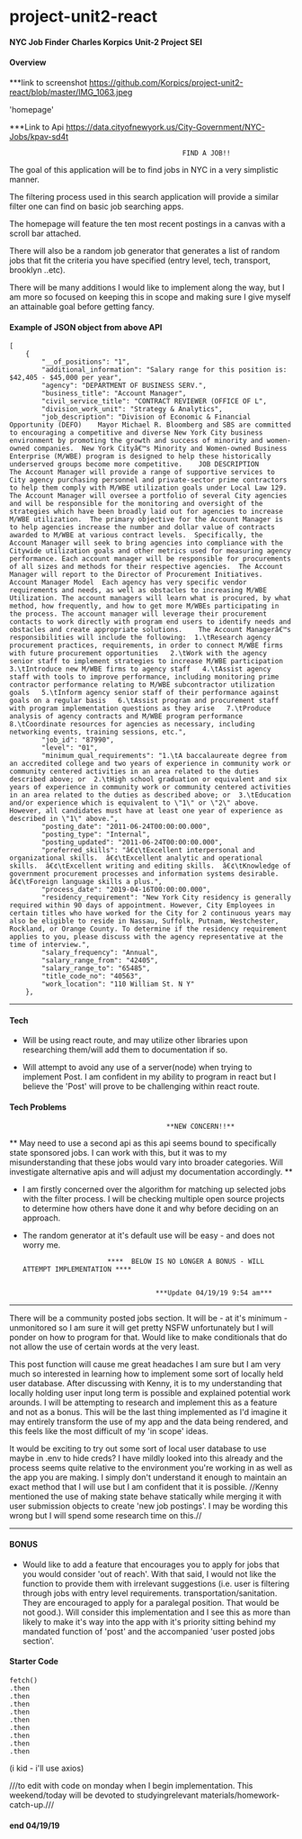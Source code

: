 # project-unit2-react

####

**NYC Job Finder**
**Charles Korpics**
**Unit-2 Project SEI**


#### Overview

***link to screenshot
https://github.com/Korpics/project-unit2-react/blob/master/IMG_1063.jpeg

'homepage'

***Link to Api
https://data.cityofnewyork.us/City-Government/NYC-Jobs/kpav-sd4t



                                               FIND A JOB!!
                            
                        
The goal of this application will be to find jobs in NYC in a very simplistic manner. 

The filtering process used in this search application will provide a similar filter one can find on basic job searching apps.

The homepage will feature the ten most recent postings in a canvas with a scroll bar attached. 

There will also be a random job generator that generates a list of random jobs that fit the criteria you have specified (entry level, tech, transport, brooklyn ..etc). 

There will be many additions I would like to implement along the way, but I am more so focused on keeping this in scope and making sure I give myself an attainable goal before getting fancy. 


#### Example of JSON object from above API

```
[
    {
        "__of_positions": "1",
        "additional_information": "Salary range for this position is: $42,405 - $45,000 per year",
        "agency": "DEPARTMENT OF BUSINESS SERV.",
        "business_title": "Account Manager",
        "civil_service_title": "CONTRACT REVIEWER (OFFICE OF L",
        "division_work_unit": "Strategy & Analytics",
        "job_description": "Division of Economic & Financial Opportunity (DEFO)    Mayor Michael R. Bloomberg and SBS are committed to encouraging a competitive and diverse New York City business environment by promoting the growth and success of minority and women-owned companies.  New York Cityâ€™s Minority and Women-owned Business Enterprise (M/WBE) program is designed to help these historically underserved groups become more competitive.    JOB DESCRIPTION           The Account Manager will provide a range of supportive services to City agency purchasing personnel and private-sector prime contractors to help them comply with M/WBE utilization goals under Local Law 129.  The Account Manager will oversee a portfolio of several City agencies and will be responsible for the monitoring and oversight of the strategies which have been broadly laid out for agencies to increase M/WBE utilization.  The primary objective for the Account Manager is to help agencies increase the number and dollar value of contracts awarded to M/WBE at various contract levels.  Specifically, the Account Manager will seek to bring agencies into compliance with the Citywide utilization goals and other metrics used for measuring agency performance. Each account manager will be responsible for procurements of all sizes and methods for their respective agencies.  The Account Manager will report to the Director of Procurement Initiatives.    Account Manager Model  Each agency has very specific vendor requirements and needs, as well as obstacles to increasing M/WBE Utilization. The account managers will learn what is procured, by what method, how frequently, and how to get more M/WBEs participating in the process. The account manager will leverage their procurement contacts to work directly with program end users to identify needs and obstacles and create appropriate solutions.    The Account Managerâ€™s responsibilities will include the following:  1.\tResearch agency procurement practices, requirements, in order to connect M/WBE firms with future procurement opportunities   2.\tWork with the agency senior staff to implement strategies to increase M/WBE participation   3.\tIntroduce new M/WBE firms to agency staff   4.\tAssist agency staff with tools to improve performance, including monitoring prime contractor performance relating to M/WBE subcontractor utilization goals   5.\tInform agency senior staff of their performance against goals on a regular basis   6.\tAssist program and procurement staff with program implementation questions as they arise   7.\tProduce  analysis of agency contracts and M/WBE program performance   8.\tCoordinate resources for agencies as necessary, including networking events, training sessions, etc.",
        "job_id": "87990",
        "level": "01",
        "minimum_qual_requirements": "1.\tA baccalaureate degree from an accredited college and two years of experience in community work or community centered activities in an area related to the duties described above; or  2.\tHigh school graduation or equivalent and six years of experience in community work or community centered activities in an area related to the duties as described above; or  3.\tEducation and/or experience which is equivalent to \"1\" or \"2\" above. However, all candidates must have at least one year of experience as described in \"1\" above.",
        "posting_date": "2011-06-24T00:00:00.000",
        "posting_type": "Internal",
        "posting_updated": "2011-06-24T00:00:00.000",
        "preferred_skills": "â€¢\tExcellent interpersonal and organizational skills.  â€¢\tExcellent analytic and operational skills.  â€¢\tExcellent writing and editing skills.  â€¢\tKnowledge of government procurement processes and information systems desirable.  â€¢\tForeign language skills a plus.",
        "process_date": "2019-04-16T00:00:00.000",
        "residency_requirement": "New York City residency is generally required within 90 days of appointment. However, City Employees in certain titles who have worked for the City for 2 continuous years may also be eligible to reside in Nassau, Suffolk, Putnam, Westchester, Rockland, or Orange County. To determine if the residency requirement applies to you, please discuss with the agency representative at the time of interview.",
        "salary_frequency": "Annual",
        "salary_range_from": "42405",
        "salary_range_to": "65485",
        "title_code_no": "40563",
        "work_location": "110 William St. N Y"
    },
 ```

---

#### Tech 

- Will be using react route, and may utilize other libraries upon researching them/will add them to documentation if so.

- Will attempt to avoid any use of a server(node) when trying to implement Post. I am confident in my ability to program in react but I believe the 'Post' will prove to be challenging within react route. 


#### Tech Problems 

                                           **NEW CONCERN!!**

**
May need to use a second api as this api seems bound to specifically state sponsored jobs. I can work with this, but it was to my misunderstanding that these jobs would vary into broader categories. Will investigate alternative apis and will adjust my documentation accordingly. 
**

- I am firstly concerned over the algorithm for matching up selected jobs with the filter process.
I will be checking multiple open source projects to determine how others have done it and why before deciding on an approach.

- The random generator at it's default use will be easy - and does not worry me. 


                           ****  BELOW IS NO LONGER A BONUS - WILL ATTEMPT IMPLEMENTATION ****


                                       ***Update 04/19/19 9:54 am***
***
There will be a community posted jobs section. It will be - at it's minimum - unmonitored so I am sure it will get pretty NSFW unfortunately but I will ponder on how to program for that. Would like to make conditionals that do not allow the use of certain words at the very least. 

This post function will cause me great headaches I am sure but I am very much so interested in learning how to implement some sort of locally held user database. After discussing with Kenny, it is to my understanding that locally holding user input long term is possible and explained potential work arounds. I will be attempting to research and implement this as a feature and not as a bonus. This will be the last thing implemented as I'd imagine it may entirely transform the use of my app and the data being rendered, and this feels like the most difficult of my 'in scope' ideas.
           

It would be exciting to try out some sort of local user database to use maybe in .env to hide creds? I have mildly looked into this already and the process seems quite relative to the environment you're working in as well as the app you are making. I simply don't understand it enough to maintain an exact method that I will use but I am confident that it is possible. 
//Kenny mentioned the use of making state behave statically while merging it with user submission objects to create 'new job postings'. I may be wording this wrong but I will spend some research time on this.//
****


#### BONUS

- Would like to add a feature that encourages you to apply for jobs that you would consider 'out of reach'. With that said, I would not like the function to provide them with irrelevant suggestions (i.e. user is filtering through jobs with entry level requirements. transportation/sanitation. They are encouraged to apply for a paralegal position. That would be not good.). Will consider this implementation and I see this as more than likely to make it's way into the app with it's priority sitting behind my mandated function of 'post' and the accompanied 'user posted jobs section'. 


#### Starter Code
```
fetch()
.then
.then
.then
.then
.then
.then
.then
.then
.then
```


(i kid - i'll use axios)

///to edit with code on monday when I begin implementation. This weekend/today will be devoted to studyingrelevant materials/homework-catch-up.///
#### end 04/19/19
